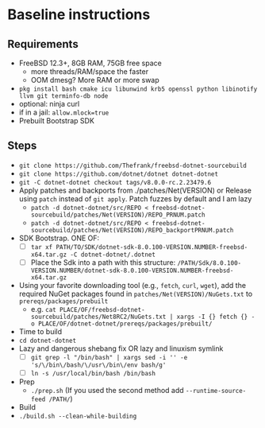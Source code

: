 # Baseline instructions

## Requirements
- FreeBSD 12.3+, 8GB RAM, 75GB free space
  - more threads/RAM/space the faster
  - OOM dmesg? More RAM or more swap
- `pkg install bash cmake icu libunwind krb5 openssl python libinotify llvm git terminfo-db node`
- optional: ninja curl
- if in a jail: `allow.mlock=true`
- Prebuilt Bootstrap SDK

## Steps
- `git clone https://github.com/Thefrank/freebsd-dotnet-sourcebuild`
- `git clone https://github.com/dotnet/dotnet dotnet-dotnet`
- `git -C dotnet-dotnet checkout tags/v8.0.0-rc.2.23479.6`
- Apply patches and backports from ./patches/Net(VERSION) or Release using `patch` instead of `git apply`. Patch fuzzes by default and I am lazy
  - `patch -d dotnet-dotnet/src/REPO < freebsd-dotnet-sourcebuild/patches/Net(VERSION)/REPO_PRNUM.patch`
  - `patch -d dotnet-dotnet/src/REPO < freebsd-dotnet-sourcebuild/patches/Net(VERSION)/REPO_backportPRNUM.patch`
- SDK Bootstrap. ONE OF:
  - [ ] `tar xf PATH/TO/SDK/dotnet-sdk-8.0.100-VERSION.NUMBER-freebsd-x64.tar.gz -C dotnet-dotnet/.dotnet`
  - [ ] Place the Sdk into a path with this structure: `/PATH/Sdk/8.0.100-VERSION.NUMBER/dotnet-sdk-8.0.100-VERSION.NUMBER-freebsd-x64.tar.gz`
- Using your favorite downloading tool (e.g., `fetch`, `curl`, `wget`), add the required NuGet packages found in `patches/Net(VERSION)/NuGets.txt` to `prereqs/packages/prebuilt`
  - e.g. `cat PLACE/OF/freebsd-dotnet-sourcebuild/patches/Net8RC2/NuGets.txt | xargs -I {} fetch {} -o PLACE/OF/dotnet-dotnet/prereqs/packages/prebuilt/`
- Time to build
 - `cd dotnet-dotnet`
- Lazy and dangerous shebang fix OR lazy and linuxism symlink
  - [ ] `git grep -l "/bin/bash" | xargs sed -i '' -e 's/\/bin\/bash/\/usr\/bin\/env bash/g'`
  - [ ] `ln -s /usr/local/bin/bash /bin/bash`
- Prep
  - `./prep.sh` (If you used the second method add `--runtime-source-feed /PATH/`)
- Build
- `./build.sh --clean-while-building` 
